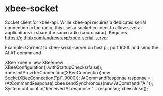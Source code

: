 # xbee-socket

Socket client for xbee-api. While xbee-api requires a dedicated serial connection to the radio, this uses a socket connect to allow several applications to share the same radio (coordinator). Requires https://github.com/andrewrapp/xbee-serial-server
  
  Example: Connect to xbee-serial-server on host pi, port 9000 and send the AI AT commmand
  
XBee xbee = new XBee(new XBeeConfiguration().withStartupChecks(false));
xbee.initProviderConnection((XBeeConnection)new SocketXBeeConnection("pi", 9000));
AtCommandResponse response = (AtCommandResponse) xbee.sendSynchronous(new AtCommand("AI"));
System.out.println("Received AI response " + response);
xbee.close();
